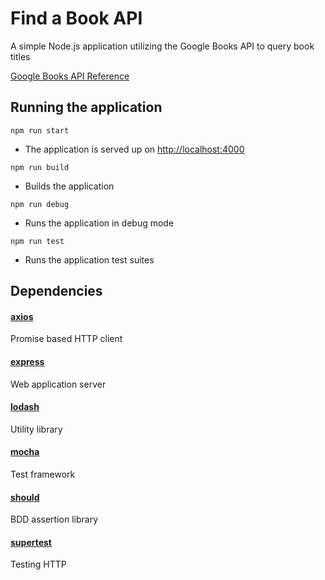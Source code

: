 # Find a Book API

A simple Node.js application utilizing the Google Books API to query book titles

[Google Books API Reference](https://developers.google.com/books/docs/v1/reference/)

## Running the application

`npm run start`
- The application is served up on [http://localhost:4000]()

`npm run build`
- Builds the application

`npm run debug`
- Runs the application in debug mode

`npm run test`
- Runs the application test suites

## Dependencies

#### [axios](https://github.com/axios/axios)
Promise based HTTP client

#### [express](https://github.com/expressjs/express)
Web application server

#### [lodash](https://github.com/lodash/lodash)
Utility library

#### [mocha](https://github.com/mochajs/mocha)
Test framework

#### [should](https://github.com/shouldjs/should.js)
BDD assertion library

#### [supertest](https://github.com/visionmedia/supertest)
Testing HTTP